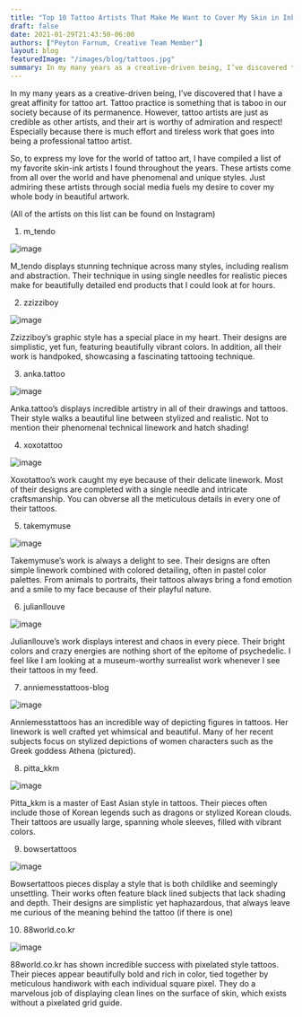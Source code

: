 ```yaml
---
title: "Top 10 Tattoo Artists That Make Me Want to Cover My Skin in Ink"
draft: false
date: 2021-01-29T21:43:50-06:00
authors: ["Peyton Farnum, Creative Team Member"]
layout: blog
featuredImage: "/images/blog/tattoos.jpg"
summary: In my many years as a creative-driven being, I’ve discovered that I have a great affinity for tattoo art. Tattoo practice is something that is taboo in our society because of its permanence. However, tattoo artists are just as credible as other artists, and their art is worthy of admiration and respect! Especially because there is much effort and tireless work that goes into being a professional tattoo artist. 
---
```


In my many years as a creative-driven being, I’ve discovered that I have a great affinity for tattoo art. Tattoo practice is something that is taboo in our society because of its permanence. However, tattoo artists are just as credible as other artists, and their art is worthy of admiration and respect! Especially because there is much effort and tireless work that goes into being a professional tattoo artist. 

So, to express my love for the world of tattoo art, I have compiled a list of my favorite skin-ink artists I found throughout the years. These artists come from all over the world and have phenomenal and unique styles. Just admiring these artists through social media fuels my desire to cover my whole body in beautiful artwork. 

(All of the artists on this list can be found on Instagram)

1. m_tendo

![image](/images/blog/post/tattoos/1.png#blog)

M_tendo displays stunning technique across many styles, including realism and abstraction. Their technique in using single needles for realistic pieces make for beautifully detailed end products that I could look at for hours. 

2. zzizziboy

![image](/images/blog/post/tattoos/2.png#blog)

Zzizziboy’s graphic style has a special place in my heart. Their designs are simplistic, yet fun, featuring beautifully vibrant colors. In addition, all their work is handpoked, showcasing a fascinating tattooing technique.

3. anka.tattoo

![image](/images/blog/post/tattoos/3.png#blog)

Anka.tattoo’s displays incredible artistry in all of their drawings and tattoos. Their style walks a beautiful line between stylized and realistic. Not to mention their phenomenal technical linework and hatch shading!

4. xoxotattoo

![image](/images/blog/post/tattoos/4.png#blog)

Xoxotattoo’s work caught my eye because of their delicate linework. Most of their designs are completed with a single needle and intricate craftsmanship. You can obverse all the meticulous details in every one of their tattoos.

5. takemymuse

![image](/images/blog/post/tattoos/5.png#blog)

Takemymuse’s work is always a delight to see. Their designs are often simple linework combined with colored detailing, often in pastel color palettes. From animals to portraits, their tattoos always bring a fond emotion and a smile to my face because of their playful nature.

6. julianllouve

![image](/images/blog/post/tattoos/6.png#blog)

Julianllouve’s work displays interest and chaos in every piece. Their bright colors and crazy energies are nothing short of the epitome of psychedelic. I feel like I am looking at a museum-worthy surrealist work whenever I see their tattoos in my feed.

7. anniemesstattoos-blog

![image](/images/blog/post/tattoos/7.png#blog)

Anniemesstattoos has an incredible way of depicting figures in tattoos. Her linework is well crafted yet whimsical and beautiful. Many of her recent subjects focus on stylized depictions of women characters such as the Greek goddess Athena (pictured).

8. pitta_kkm

![image](/images/blog/post/tattoos/8.png#blog)

Pitta_kkm is a master of East Asian style in tattoos. Their pieces often include those of Korean legends such as dragons or stylized Korean clouds. Their tattoos are usually large, spanning whole sleeves, filled with vibrant colors.

9. bowsertattoos

![image](/images/blog/post/tattoos/9.png#blog)

Bowsertattoos pieces display a style that is both childlike and seemingly unsettling. Their works often feature black lined subjects that lack shading and depth. Their designs are simplistic yet haphazardous, that always leave me curious of the meaning behind the tattoo (if there is one)

10. 88world.co.kr

![image](/images/blog/post/tattoos/10.png#blog)

88world.co.kr has shown incredible success with pixelated style tattoos. Their pieces appear beautifully bold and rich in color, tied together by meticulous handiwork with each individual square pixel. They do a marvelous job of displaying clean lines on the surface of skin, which exists without a pixelated grid guide.